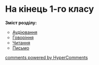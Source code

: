 <div id="hypercomments_widget" class="js-hypercomments-widget invisible"></div>

# На кінець 1-го класу

<p><b>Зміст розділу:</b></p>
<ul type="circle">
<li><a href="https://edera.gitbooks.io/ed-era-book-mon-english-special/content/1/audiyuvannya.html">Аудіювання</a></li>
<li><a href="https://edera.gitbooks.io/ed-era-book-mon-english-special/content/1/govorinnya.html">Говоріння</a></li>
<li><a href="https://edera.gitbooks.io/ed-era-book-mon-english-special/content/1/chitannya.html">Читання</a></li>
<li><a href="https://edera.gitbooks.io/ed-era-book-mon-english-special/content/1/pysmo.html">Письмо</a></li>
</ul>

<div class="js-hypercomments-container">
    <a href="http://hypercomments.com" class="hc-link" title="comments widget">comments powered by HyperComments</a>
</div>